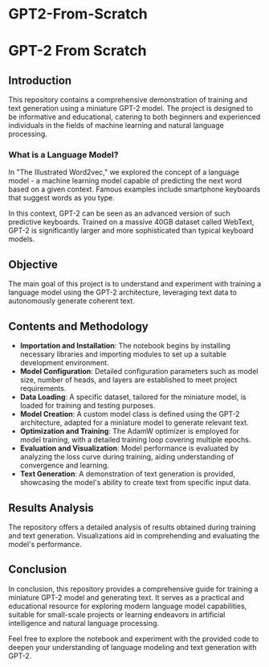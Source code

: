# GPT2-From-Scratch
<h1>GPT-2 From Scratch</h1>

<h2>Introduction</h2>

<p>This repository contains a comprehensive demonstration of training and text generation using a miniature GPT-2 model. The project is designed to be informative and educational, catering to both beginners and experienced individuals in the fields of machine learning and natural language processing.</p>

<h3>What is a Language Model?</h3>

<p>In "The Illustrated Word2vec," we explored the concept of a language model - a machine learning model capable of predicting the next word based on a given context. Famous examples include smartphone keyboards that suggest words as you type.</p>

<p>In this context, GPT-2 can be seen as an advanced version of such predictive keyboards. Trained on a massive 40GB dataset called WebText, GPT-2 is significantly larger and more sophisticated than typical keyboard models.</p>

<h2>Objective</h2>

<p>The main goal of this project is to understand and experiment with training a language model using the GPT-2 architecture, leveraging text data to autonomously generate coherent text.</p>

<h2>Contents and Methodology</h2>

<ul>
    <li><strong>Importation and Installation</strong>: The notebook begins by installing necessary libraries and importing modules to set up a suitable development environment.</li>
    <li><strong>Model Configuration</strong>: Detailed configuration parameters such as model size, number of heads, and layers are established to meet project requirements.</li>
    <li><strong>Data Loading</strong>: A specific dataset, tailored for the miniature model, is loaded for training and testing purposes.</li>
    <li><strong>Model Creation</strong>: A custom model class is defined using the GPT-2 architecture, adapted for a miniature model to generate relevant text.</li>
    <li><strong>Optimization and Training</strong>: The AdamW optimizer is employed for model training, with a detailed training loop covering multiple epochs.</li>
    <li><strong>Evaluation and Visualization</strong>: Model performance is evaluated by analyzing the loss curve during training, aiding understanding of convergence and learning.</li>
    <li><strong>Text Generation</strong>: A demonstration of text generation is provided, showcasing the model's ability to create text from specific input data.</li>
</ul>

<h2>Results Analysis</h2>

<p>The repository offers a detailed analysis of results obtained during training and text generation. Visualizations aid in comprehending and evaluating the model's performance.</p>

<h2>Conclusion</h2>

<p>In conclusion, this repository provides a comprehensive guide for training a miniature GPT-2 model and generating text. It serves as a practical and educational resource for exploring modern language model capabilities, suitable for small-scale projects or learning endeavors in artificial intelligence and natural language processing.</p>

<p>Feel free to explore the notebook and experiment with the provided code to deepen your understanding of language modeling and text generation with GPT-2.</p>
